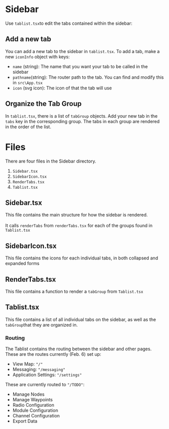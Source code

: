 # Sidebar

Use `tablist.tsx`to edit the tabs contained within the sidebar:

## Add a new tab

You can add a new tab to the sidebar in `tablist.tsx`. To add a tab, make a new `iconInfo` object with keys:

- `name` (string): The name that you want your tab to be called in the sidebar
- `pathname`(string): The router path to the tab. You can find and modify this in `src\App.tsx`
- `icon` (svg icon): The icon of that the tab will use

## Organize the Tab Group

In `tablist.tsx`, there is a list of `tabGroup` objects. Add your new tab in the `tabs` key in the corresponding group. The tabs in each group are rendered in the order of the list.

# Files

There are four files in the Sidebar directory.

1. `Sidebar.tsx`
2. `SidebarIcon.tsx`
3. `RenderTabs.tsx`
4. `Tablist.tsx`

## Sidebar.tsx

This file contains the main structure for how the sidebar is rendered. \
\
 It calls `renderTabs` from `renderTabs.tsx` for each of the groups found in `Tablist.tsx`

## SidebarIcon.tsx

This file contains the icons for each individual tabs, in both collapsed and expanded forms

## RenderTabs.tsx

This file contains a function to render a `tabGroup` from `Tablist.tsx`

## Tablist.tsx

This file contains a list of all individual tabs on the sidebar, as well as the `tabGroup`that they are organized in.

### Routing

The Tablist contains the routing between the sidebar and other pages. These are the routes currently (Feb. 6) set up:

- View Map: `"/"`
- Messaging: `"/messaging"`
- Application Settings: `"/settings"`

These are currently routed to `"/TODO"`:

- Manage Nodes
- Manage Waypoints
- Radio Configuration
- Module Configuration
- Channel Configuration
- Export Data
